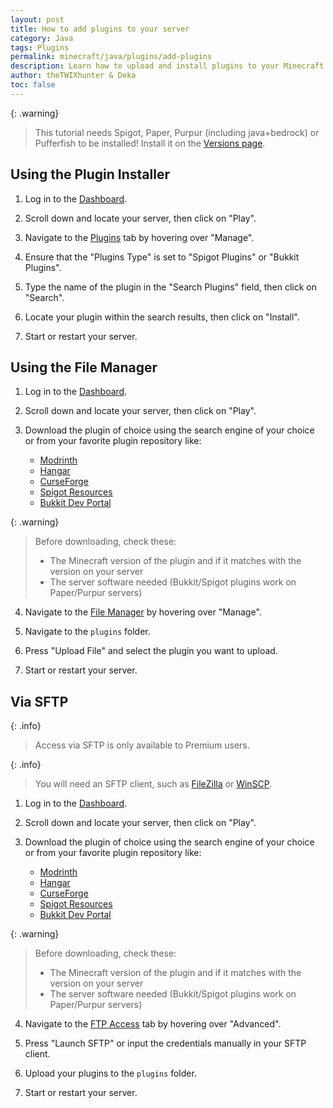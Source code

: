 ```yaml
---
layout: post
title: How to add plugins to your server
category: Java
tags: Plugins
permalink: minecraft/java/plugins/add-plugins
description: Learn how to upload and install plugins to your Minecraft Java server.
author: theTWIXhunter & Deka
toc: false
---
```


{: .warning}
> This tutorial needs Spigot, Paper, Purpur (including java+bedrock)  or Pufferfish to be installed!
> Install it on the [Versions page](https://client.falixnodes.net/server/versions).

## Using the Plugin Installer

1. Log in to the [Dashboard](https://client.falixnodes.net/).

2. Scroll down and locate your server, then click on "Play".

3. Navigate to the [Plugins](https://client.falixnodes.net/server/plugins) tab by hovering over "Manage".

4. Ensure that the "Plugins Type" is set to "Spigot Plugins" or "Bukkit Plugins".

5. Type the name of the plugin in the "Search Plugins" field, then click on "Search".

6. Locate your plugin within the search results, then click on "Install".

7. Start or restart your server.

## Using the File Manager

1. Log in to the [Dashboard](https://client.falixnodes.net/).

2. Scroll down and locate your server, then click on "Play".

3. Download the plugin of choice using the search engine of your choice or from your favorite plugin repository like:
    - [Modrinth](https://modrinth.com/plugins)
    - [Hangar](https://hangar.papermc.io)
    - [CurseForge](https://www.curseforge.com/minecraft/search?page=1&class=bukkit-plugins)
    - [Spigot Resources](https://www.spigotmc.org/resources/)
    - [Bukkit Dev Portal](https://dev.bukkit.org/bukkit-plugins)

{: .warning}

> Before downloading, check these:
> - The Minecraft version of the plugin and if it matches with the version on your server
> - The server software needed (Bukkit/Spigot plugins work on Paper/Purpur servers)

4. Navigate to the [File Manager](https://client.falixnodes.net/server/filemanager) by hovering over "Manage".

5. Navigate to the `plugins` folder.

6. Press "Upload File" and select the plugin you want to upload.

7. Start or restart your server.

## Via SFTP

{: .info}

> Access via SFTP is only available to Premium users.

{: .info}

> You will need an SFTP client, such as [FileZilla](https://filezilla-project.org/download.php?type=client) or [WinSCP](https://winscp.net/eng/download.php).

1. Log in to the [Dashboard](https://client.falixnodes.net/).

2. Scroll down and locate your server, then click on "Play".

3. Download the plugin of choice using the search engine of your choice or from your favorite plugin repository like:
    - [Modrinth](https://modrinth.com/plugins)
    - [Hangar](https://hangar.papermc.io)
    - [CurseForge](https://www.curseforge.com/minecraft/search?page=1&class=bukkit-plugins)
    - [Spigot Resources](https://www.spigotmc.org/resources/)
    - [Bukkit Dev Portal](https://dev.bukkit.org/bukkit-plugins)

{: .warning}

> Before downloading, check these:
> - The Minecraft version of the plugin and if it matches with the version on your server
> - The server software needed (Bukkit/Spigot plugins work on Paper/Purpur servers)

4. Navigate to the [FTP Access](https://client.falixnodes.net/server/sftp) tab by hovering over "Advanced".

5. Press "Launch SFTP" or input the credentials manually in your SFTP client.

6. Upload your plugins to the `plugins` folder.

7. Start or restart your server.